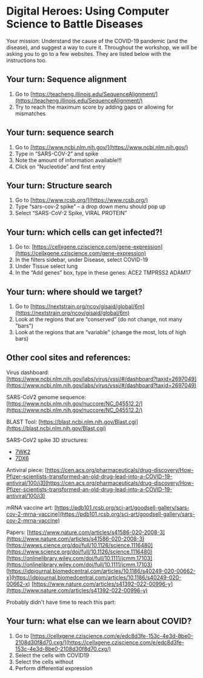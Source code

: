 # Digital Heroes: Using Computer Science to Battle Diseases
Your mission: 
Understand the cause of the COVID-19 pandemic (and the disease), and suggest a way to cure it. 
Throughout the workshop, we will be asking you to go to a few websites. They are listed below with the instructions too.  

## Your turn: Sequence alignment 
1. Go to [https://teacheng.illinois.edu/SequenceAlignment/](https://teacheng.illinois.edu/SequenceAlignment/) 
2. Try to reach the maximum score by adding gaps or allowing for mismatches

## Your turn: sequence search
1. Go to [https://www.ncbi.nlm.nih.gov/](https://www.ncbi.nlm.nih.gov/)
2. Type in “SARS-COV-2” and spike
3. Note the amount of information available!!!
4. Click on “Nucleotide” and first entry

## Your turn: Structure search
1. Go to [https://www.rcsb.org/](https://www.rcsb.org/)
2. Type “sars-cov-2 spike” – a drop down menu should pop up
3. Select “SARS-CoV-2 Spike, VIRAL PROTEIN”

## Your turn: which cells can get infected?!
1. Go to: [https://cellxgene.cziscience.com/gene-expression](https://cellxgene.cziscience.com/gene-expression)
2. In the filters sidebar, under Disease, select COVID-19
3. Under Tissue select lung
4. In the “Add genes” box, type in these genes: ACE2  TMPRSS2   ADAM17

## Your turn: where should we target?
1. Go to [https://nextstrain.org/ncov/gisaid/global/6m](https://nextstrain.org/ncov/gisaid/global/6m)
2. Look at the regions that are “conserved” (do not change, not many "bars") 
3. Look at the regions that are “variable” (change the most, lots of high bars)


## Other cool sites and references: 
Virus dashboard: [https://www.ncbi.nlm.nih.gov/labs/virus/vssi/#/dashboard?taxid=2697049](https://www.ncbi.nlm.nih.gov/labs/virus/vssi/#/dashboard?taxid=2697049)

SARS-CoV2 genome sequence: [https://www.ncbi.nlm.nih.gov/nuccore/NC_045512.2/](https://www.ncbi.nlm.nih.gov/nuccore/NC_045512.2/)

BLAST Tool: [https://blast.ncbi.nlm.nih.gov/Blast.cgi](https://blast.ncbi.nlm.nih.gov/Blast.cgi)

SARS-CoV2 spike 3D structures: 
- [7WK2](https://www.rcsb.org/structure/7WK2)
- [7DX6](https://www.rcsb.org/structure/7DX6)

Antiviral piece: [https://cen.acs.org/pharmaceuticals/drug-discovery/How-Pfizer-scientists-transformed-an-old-drug-lead-into-a-COVID-19-antiviral/100/i3](https://cen.acs.org/pharmaceuticals/drug-discovery/How-Pfizer-scientists-transformed-an-old-drug-lead-into-a-COVID-19-antiviral/100/i3)

mRNA vaccine art: [https://pdb101.rcsb.org/sci-art/goodsell-gallery/sars-cov-2-mrna-vaccine](https://pdb101.rcsb.org/sci-art/goodsell-gallery/sars-cov-2-mrna-vaccine)

Papers: 
[https://www.nature.com/articles/s41586-020-2008-3](https://www.nature.com/articles/s41586-020-2008-3)
[https://wwws.cience.org/doi/full/10.1126/science.1116480](https://www.science.org/doi/full/10.1126/science.1116480)
[https://onlinelibrary.wiley.com/doi/full/10.1111/jcmm.17103](https://onlinelibrary.wiley.com/doi/full/10.1111/jcmm.17103)
[https://idpjournal.biomedcentral.com/articles/10.1186/s40249-020-00662-x](https://idpjournal.biomedcentral.com/articles/10.1186/s40249-020-00662-x)
[https://www.nature.com/articles/s41392-022-00996-y](https://www.nature.com/articles/s41392-022-00996-y)


Probably didn't have time to reach this part: 

## Your turn: what else can we learn about COVID?
1. Go to [https://cellxgene.cziscience.com/e/edc8d3fe-153c-4e3d-8be0-2108d30f8d70.cxg/](https://cellxgene.cziscience.com/e/edc8d3fe-153c-4e3d-8be0-2108d30f8d70.cxg/)
2. Select the cells with COVID19
3. Select the cells without 
4. Perform differential expression

 
